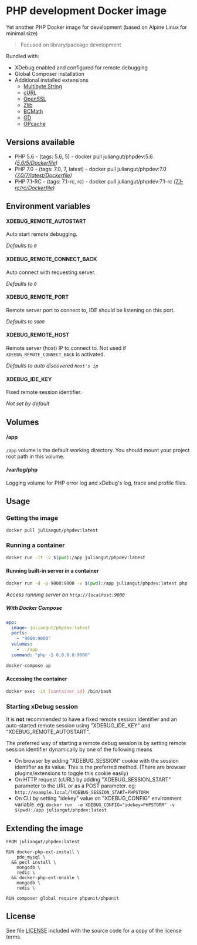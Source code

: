 # PHP development Docker image

Yet another PHP Docker image for development (based on Alpine Linux for minimal size)

> Focused on library/package development

Bundled with:

* XDebug enabled and configured for remote debugging
* Global Composer installation
* Additional installed extensions
  * [Multibyte String](http://php.net/manual/en/book.mbstring.php)
  * [cURL](http://php.net/manual/en/book.curl.php)
  * [OpenSSL](http://php.net/manual/en/book.openssl.php)
  * [Zlib](http://php.net/manual/en/book.zlib.php)
  * [BCMath](http://php.net/manual/en/book.bc.php)
  * [GD](http://php.net/manual/en/book.image.php)
  * [OPcache](http://php.net/manual/en/book.opcache.php)

## Versions available

* PHP 5.6 - (tags: 5.6, 5) - docker pull juliangut/phpdev:5.6 _([5.6/5/Dockerfile](https://github.com/juliangut/docker-phpdev/blob/master/5.6/Dockerfile))_
* PHP 7.0 - (tags: 7.0, 7, latest) - docker pull juliangut/phpdev:7.0 _([7.0/7/latest/Dockerfile](https://github.com/juliangut/docker-phpdev/blob/master/7.0/Dockerfile))_
* PHP 7.1-RC - (tags: 7.1-rc, rc) - docker pull juliangut/phpdev:7.1-rc _([7.1-rc/rc/Dockerfile](https://github.com/juliangut/docker-phpdev/blob/master/7.1-rc/Dockerfile))_

## Environment variables

#### XDEBUG_REMOTE_AUTOSTART

Auto start remote debugging.

_Defaults to `0`_

#### XDEBUG_REMOTE_CONNECT_BACK

Auto connect with requesting server.

_Defaults to `0`_

#### XDEBUG_REMOTE_PORT

Remote server port to connect to, IDE should be listening on this port.

_Defaults to `9000`_

#### XDEBUG_REMOTE_HOST

Remote server (host) IP to connect to. Not used if `XDEBUG_REMOTE_CONNECT_BACK` is activated.

_Defaults to auto discovered `host's ip`_

#### XDEBUG_IDE_KEY

Fixed remote session identifier.

_Not set by default_

## Volumes

#### /app

`/app` volume is the default working directory. You should mount your project root path in this volume.

#### /var/log/php

Logging volume for PHP error log and xDebug's log, trace and profile files.

## Usage

### Getting the image

```bash
docker pull juliangut/phpdev:latest
```

### Running a container

```bash
docker run -it -v $(pwd):/app juliangut/phpdev:latest
```

#### Running built-in server in a container

```bash
docker run -d -p 9000:9000 -v $(pwd):/app juliangut/phpdev:latest php -S 0.0.0.0:9000 -t /app/public
```

_Access running server on `http://localhost:9000`_

##### With Docker Compose
 
```yaml
app:
  image: juliangut/phpdev:latest
  ports:
    - "9000:9000"
  volumes:
    - .:/app
  command: "php -S 0.0.0.0:9000"
```

```bash
docker-compose up
```

#### Accessing the container

```bash
docker exec -it [container_id] /bin/bash
```

### Starting xDebug session

It is **not** recommended to have a fixed remote session identifier and an auto-started remote session using "XDEBUG_IDE_KEY" and "XDEBUG_REMOTE_AUTOSTART".

The preferred way of starting a remote debug session is by setting remote session identifier dynamically by one of the following means

* On browser by adding "XDEBUG_SESSION" cookie with the session identifier as its value. This is the preferred method. (There are browser plugins/extensions to toggle this cookie easily)
* On HTTP request (cURL) by adding "XDEBUG_SESSION_START" parameter to the URL or as a POST parameter. eg: `http://example.local/?XDEBUG_SESSION_START=PHPSTORM`
* On CLI by setting "idekey" value on "XDEBUG_CONFIG" environment variable. eg: `docker run  -e XDEBUG_CONFIG="idekey=PHPSTORM" -v $(pwd):/app juliangut/phpdev:latest`

## Extending the image

```
FROM juliangut/phpdev:latest

RUN docker-php-ext-install \
    pdo_mysql \
  && pecl install \
    mongodb \
    redis \
  && docker-php-ext-enable \
    mongodb \
    redis \

RUN composer global require phpunit/phpunit
```

## License

See file [LICENSE](https://github.com/juliangut/docker-phpdev/blob/master/LICENSE) included with the source code for a copy of the license terms.

